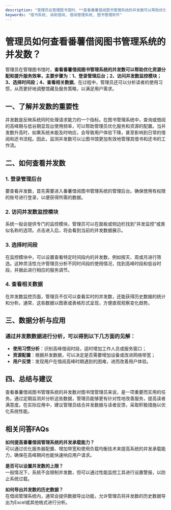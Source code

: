 ```yaml
---
description: "管理员在管理图书馆时，**查看番薯借阅图书管理系统的并发数可以帮助优化资源分配和提升服务效率，主要步骤为：1、登录管理后台；2、访问并发数监控模块；3、选择时间段；4、查看相关数据**。在过程中，管理员还可以分析读者的使用习惯，从而更好地调整馆藏及服务策略，以满足用户需求。"
keywords: "借书系统, 自助借阅, 借阅管理系统, 图书管理软件"
---
```

# 管理员如何查看番薯借阅图书管理系统的并发数？

管理员在管理图书馆时，**查看番薯借阅图书管理系统的并发数可以帮助优化资源分配和提升服务效率，主要步骤为：1、登录管理后台；2、访问并发数监控模块；3、选择时间段；4、查看相关数据**。在过程中，管理员还可以分析读者的使用习惯，从而更好地调整馆藏及服务策略，以满足用户需求。

## 一、了解并发数的重要性

并发数是反映系统同时处理请求能力的一个指标。在图书管理系统中，查询或借阅的高峰期与低谷期显现出使用频率，可以帮助管理员优化服务和资源的配置。当并发数升高时，如果系统未能及时响应，会导致用户体验下降，甚至影响到日常的借阅和还书流程。因此，监测并发数可以让图书馆更加有效地管理其借书和还书的工作流。

## 二、如何查看并发数

### 1. 登录管理后台
要查看并发数，首先需要进入番薯借阅图书管理系统的管理后台。确保使用有权限的账号进行登录，以便获得所需的数据。

### 2. 访问并发数监控模块
系统一般会提供专门的监控模块，管理员可以在面板或侧边栏找到“并发监控”或类似名称的选项。点击进入后，将会看到当前的并发数据展示。

### 3. 选择时间段
在监控模块中，可以设置查看特定时间段内的并发数，例如按天、周或月进行筛选。这种灵活性允许管理员分析不同时间段的使用情况，找到高峰时段和低谷时段，并据此进行相应的服务调节。

### 4. 查看相关数据
在并发数监控页面，管理员不仅可以查看实时的并发数，还能获得历史数据的统计和分析。通常，这些数据以图表或表格形式呈现，方便直观观察变化趋势。

## 三、数据分析与应用

### 通过并发数数据进行分析，可以得到以下几方面的见解：

- **使用习惯分析**：识别高峰借阅时段，适时增加工作人员或服务窗口；
- **资源配置**：根据并发数据，可以决定是否需要增加设备或改进网络带宽；
- **用户反馈**：发现用户在借阅高峰时期遇到的困难，进而改善用户体验。

## 四、总结与建议

查看番薯借阅图书管理系统的并发数对图书馆管理员来说，是一项重要而实用的任务。通过定期监测并分析这些数据，管理员能够更有针对性地改善服务，提高读者满意度。在实际应用中，建议管理员结合并发数据与读者反馈，采取积极措施以优化系统性能。

## 相关问答FAQs

**如何提高番薯借阅管理系统的并发承载能力？**  
可以通过优化服务器配置、增加带宽和使用负载均衡技术来提高系统的并发承载能力，确保在高峰期间也能快速响应用户请求。

**是否可以设置并发数的上限？**  
一般情况下，系统不会限制并发数，但可以通过性能监控工具进行设置警报，以防止系统过载。

**如何导出并发数的历史数据？**  
在借阅管理系统内，通常会提供数据导出功能，允许管理员将并发数的历史数据导出为Excel或其他格式进行分析。
